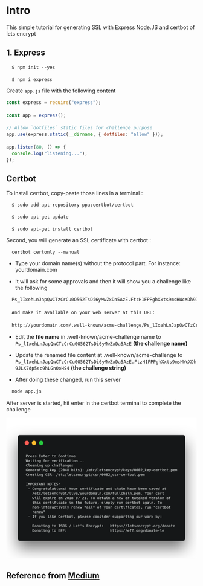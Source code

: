 # Intro

This simple tutorial for generating SSL with Express Node.JS and certbot of lets encrypt

## 1. Express

```
  $ npm init --yes

  $ npm i express
```

Create `app.js` file with the following content

```javascript
const express = require("express");

const app = express();

// Allow `dotfiles` static files for challenge purpose
app.use(express.static(__dirname, { dotfiles: "allow" }));

app.listen(80, () => {
  console.log("listening...");
});
```

## Certbot

To install certbot, copy-paste those lines in a terminal :

```
  $ sudo add-apt-repository ppa:certbot/certbot

  $ sudo apt-get update

  $ sudo apt-get install certbot
```

Second, you will generate an SSL certificate with certbot :

```
  certbot certonly --manual
```

- Type your domain name(s) without the protocol part. For instance: yourdomain.com

- It will ask for some approvals and then it will show you a challenge like the following

```bash
  Ps_lIxehLnJapQwCTzCrCu0O562TsDi6yMwZxDa5AzE.FtzH1FPPghXxts9msHWcXDh9JLX7dp5sc9hLGnOoHS4

  And make it available on your web server at this URL:

  http://yourdomain.com/.well-known/acme-challenge/Ps_lIxehLnJapQwCTzCrCu0O562TsDi6yMwZxDa5AzE

```

- Edit the **file name** in .well-known/acme-challenge name to `Ps_lIxehLnJapQwCTzCrCu0O562TsDi6yMwZxDa5AzE` **(the challenge name)**

- Update the renamed file content at .well-known/acme-challenge to `Ps_lIxehLnJapQwCTzCrCu0O562TsDi6yMwZxDa5AzE.FtzH1FPPghXxts9msHWcXDh9JLX7dp5sc9hLGnOoHS4` **(the challenge string)**

- After doing these changed, run this server

```bash
  node app.js
```

After server is started, hit enter in the certbot terminal to complete the challenge

![Success](./success.png)

## Reference from [Medium](https://itnext.io/node-express-letsencrypt-generate-a-free-ssl-certificate-and-run-an-https-server-in-5-minutes-a730fbe528ca)
